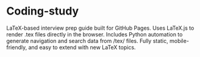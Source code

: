 # Coding-study
LaTeX-based interview prep guide built for GitHub Pages. Uses LaTeX.js to render .tex files directly in the browser. Includes Python automation to generate navigation and search data from /tex/ files. Fully static, mobile-friendly, and easy to extend with new LaTeX topics.
